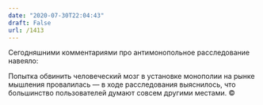 ```yaml
---
date: "2020-07-30T22:04:43"
draft: False
url: /1413
---
```


Сегодняшними комментариями про антимонопольное расследование навеяло:

Попытка обвинить человеческий мозг в установке монополии на рынке мышления провалилась — в ходе расследования выяснилось, что большинство пользователей думают совсем другими местами.
©
